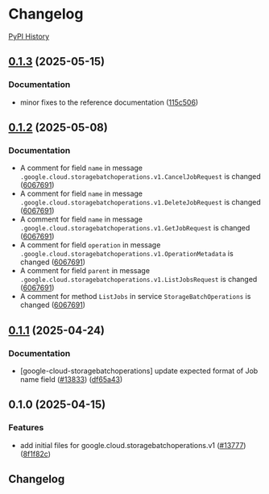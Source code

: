 # Changelog

[PyPI History][1]

[1]: https://pypi.org/project/google-cloud-storagebatchoperations/#history

## [0.1.3](https://github.com/googleapis/google-cloud-python/compare/google-cloud-storagebatchoperations-v0.1.2...google-cloud-storagebatchoperations-v0.1.3) (2025-05-15)


### Documentation

* minor fixes to the reference documentation ([115c506](https://github.com/googleapis/google-cloud-python/commit/115c506229a052bccc69d4e913af727730769312))

## [0.1.2](https://github.com/googleapis/google-cloud-python/compare/google-cloud-storagebatchoperations-v0.1.1...google-cloud-storagebatchoperations-v0.1.2) (2025-05-08)


### Documentation

* A comment for field `name` in message `.google.cloud.storagebatchoperations.v1.CancelJobRequest` is changed ([6067691](https://github.com/googleapis/google-cloud-python/commit/606769101b9cdba41cf994762a30895078d1854a))
* A comment for field `name` in message `.google.cloud.storagebatchoperations.v1.DeleteJobRequest` is changed ([6067691](https://github.com/googleapis/google-cloud-python/commit/606769101b9cdba41cf994762a30895078d1854a))
* A comment for field `name` in message `.google.cloud.storagebatchoperations.v1.GetJobRequest` is changed ([6067691](https://github.com/googleapis/google-cloud-python/commit/606769101b9cdba41cf994762a30895078d1854a))
* A comment for field `operation` in message `.google.cloud.storagebatchoperations.v1.OperationMetadata` is changed ([6067691](https://github.com/googleapis/google-cloud-python/commit/606769101b9cdba41cf994762a30895078d1854a))
* A comment for field `parent` in message `.google.cloud.storagebatchoperations.v1.ListJobsRequest` is changed ([6067691](https://github.com/googleapis/google-cloud-python/commit/606769101b9cdba41cf994762a30895078d1854a))
* A comment for method `ListJobs` in service `StorageBatchOperations` is changed ([6067691](https://github.com/googleapis/google-cloud-python/commit/606769101b9cdba41cf994762a30895078d1854a))

## [0.1.1](https://github.com/googleapis/google-cloud-python/compare/google-cloud-storagebatchoperations-v0.1.0...google-cloud-storagebatchoperations-v0.1.1) (2025-04-24)


### Documentation

* [google-cloud-storagebatchoperations] update expected format of Job name field ([#13833](https://github.com/googleapis/google-cloud-python/issues/13833)) ([df65a43](https://github.com/googleapis/google-cloud-python/commit/df65a430b3a3cc75039355237486e9e1991ab3e0))

## 0.1.0 (2025-04-15)


### Features

* add initial files for google.cloud.storagebatchoperations.v1 ([#13777](https://github.com/googleapis/google-cloud-python/issues/13777)) ([8f1f82c](https://github.com/googleapis/google-cloud-python/commit/8f1f82cbeab81fb2afae1535acda0c5300689838))

## Changelog
